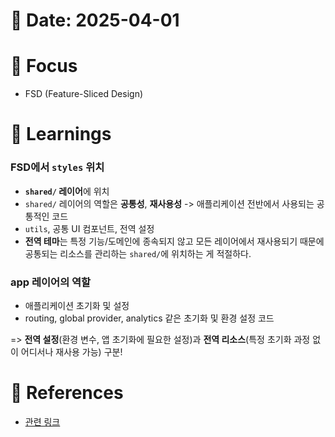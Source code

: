 # 📅 Date: 2025-04-01

# 📌 Focus
- FSD (Feature-Sliced Design)

# 📝 Learnings
### FSD에서 `styles` 위치
- **`shared/` 레이어**에 위치
- `shared/` 레이어의 역할은 **공통성**, **재사용성** -> 애플리케이션 전반에서 사용되는 공통적인 코드
- `utils`, 공통 UI 컴포넌트, 전역 설정
- **전역 테마**는 특정 기능/도메인에 종속되지 않고 모든 레이어에서 재사용되기 때문에 공통되는 리소스를 관리하는 `shared/`에 위치하는 게 적절하다.

### app 레이어의 역할
- 애플리케이션 초기화 및 설정
- routing, global provider, analytics 같은 초기화 및 환경 설정 코드

=> **전역 설정**(환경 변수, 앱 초기화에 필요한 설정)과 **전역 리소스**(특정 초기화 과정 없이 어디서나 재사용 가능) 구분!

# 🔗 References
- [관련 링크](URL)
